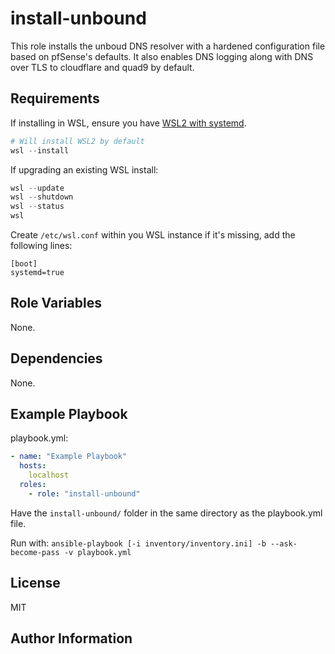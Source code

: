 install-unbound
=========

This role installs the unboud DNS resolver with a hardened configuration file based on pfSense's defaults. It also enables DNS logging along with  DNS over TLS to cloudflare and quad9 by default.

Requirements
------------

If installing in WSL, ensure you have [WSL2 with systemd](https://learn.microsoft.com/en-us/windows/wsl/wsl-config#systemd-support).

```powershell
# Will install WSL2 by default
wsl --install
```

If upgrading an existing WSL install:

```powershell
wsl --update
wsl --shutdown
wsl --status
wsl
```

Create `/etc/wsl.conf` within you WSL instance if it's missing, add the following lines:

```
[boot]
systemd=true
```

Role Variables
--------------

None.

Dependencies
------------

None.

Example Playbook
----------------

playbook.yml:

```yml
- name: "Example Playbook"
  hosts:
    localhost
  roles:
    - role: "install-unbound"
```

Have the `install-unbound/` folder in the same directory as the playbook.yml file.

Run with: `ansible-playbook [-i inventory/inventory.ini] -b --ask-become-pass -v playbook.yml`

License
-------

MIT

Author Information
------------------

